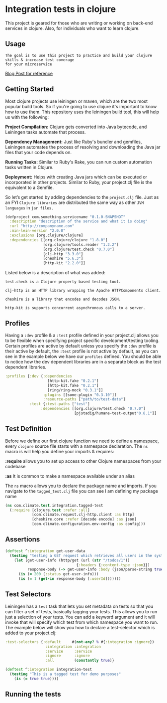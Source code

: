 # Integration tests in clojure

This project is geared for those who are writing or working on back-end services in clojure. Also, for individuals who want to learn clojure.

## Usage
    The goal is to use this project to practice and build your clojure skills & increase test coverage 
    for your microservice
  

[Blog Post for reference](https://medium.com/@haque.zubair/continuous-coverage-with-clojure-89655c51fde8)

## Getting Started

Most clojure projects use leiningen or maven, which are the two most popular build tools. So if you're going to use clojure it's important to know how to use them. This repository uses the leiningen build tool, this will help us with the following:

**Project Compilation:** Clojure gets converted into Java bytecode, and Leiningen tasks automate that process.

**Dependency Management:** Just like Ruby's bundler and gemfiles, Leiningen automates the process of resolving and downloading the Java jar files that your code depends on.

**Running Tasks:** Similar to Ruby's Rake, you can run custom automation tasks written in Clojure.

**Deployment:** Helps with creating Java jars which can be executed or incorporated in other projects. Similar to Ruby, your project.clj file is the equivalent to a Gemfile.

So let’s get started by adding dependencies to the `project.clj` file. Just as an FYI `Clojure libraries` are distributed the same way as other `JVM languages` in `jar files.`

```clojure
(defproject com.something.servicename "0.1.0-SNAPSHOT"
  :description "description of the service and what it is doing"
  :url "http://companyname.com"
  :min-lein-version "2.0.0"
  :exclusions [org.clojure/clojure]
  :dependencies [[org.clojure/clojure "1.8.0"]
                 [org.clojure/tools.reader "1.2.2"]
                 [org.clojure/test.check "0.7.0"]
                 [clj-http "3.3.0"]
                 [cheshire "5.6.3"]
                 [http-kit "2.2.0"]]
```

Listed below is a description of what was added:

`test.check is a Clojure property based testing tool.`

`clj-http is an HTTP library wrapping the Apache HTTPComponents client.`

`cheshire is a library that encodes and decodes JSON.`

`http-kit is supports concurrent asynchronous calls to a server.`

## Profiles

Having a `:dev` profile & a `:test` profile defined in your project.clj allows you to be flexible when specifying project specific development/testing tooling. Certain profiles are active by default unless you specify the `:dev` profile is their active by default, the `:test` profile is not active by default, as you can see in the example below we have our `profiles` defined. You should be able to notice how the dev dependent libraries are in a separate block as the test dependent libraries.

```clojure
:profiles {:dev {:dependencies
                   [http-kit.fake "0.2.1"]
                   [http-kit.fake "0.2.1"]
                   [ring/ring-mock "0.3.1"]]
                 :plugins [[some-plugin "0.3.10"]]
                 :resource-paths ["path/to/test-data"]
           :test {:test-paths ["test"]
                :dependencies [[org.clojure/test.check "0.7.0"]
                               [pjstadig/humane-test-output"0.8.1"]]
```

## Test Definition

Before we define our first clojure function we need to define a namespace, every `clojure` source file starts with a namespace declaration. The `ns` macro is will help you define your imports & requires:


**:require**  allows you to set up access to other Clojure namespaces from your codebase

**:as** It is common to make a namespace available under an alias

The `ns` macro allows you to declare the package name and imports. If you navigate to the `tagged_test.clj` file you can see I am defining my package name 

```clojure
(ns com.climate.test.integration.tagged-test
  (:require [clojure.test :refer :all]
            [com.climate.request.clj-http.client :as http]
            [cheshire.core :refer [decode encode] :as json]
            [com.climate.configuration.env-config :as config]))
 ```  


## Assertions

```clojure
(deftest ^:integration get-user-data
  (testing "testing a GET request which retrieves all users in the system"
    (let [get-user-info (http/get (url (str "/todos/1"))
                                {:headers {:content-type :json}})
          response-body (-> get-user-info :body (json/parse-string true))]
      (is (= 200 (:status get-user-info)))
      (is (= 1 (get-in response-body [:userId]))))))
 ```     

## Test Selectors

Leiningen has a `test` task that lets you set metadata on tests so that you can filter a set of tests, basically tagging your tests. This allows you to run just a selection of your tests. You can add a keyword argument and it will invoke that will specify which test from which namespace you want to run. The example below will show you how to declare a test-selector which is added to your project.clj:

```clojure
:test-selectors {:default     #(not-any? % #{:integration :ignore})
                  :integration :integration
                  :service     :service
                  :ignore      :ignore
                  :all         (constantly true)}
```


```clojure
(deftest ^:integration integration-test
  (testing "This is a tagged test for demo purposes"
    (is (= true true))))
```
## Running the tests

